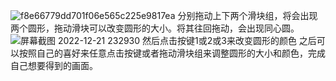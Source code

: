![f8e66779dd701f06e565c225e9817ea](https://user-images.githubusercontent.com/117883851/208945036-41cd1083-de75-48df-8175-245eea0d4d41.jpg)
分别拖动上下两个滑块组，将会出现两个圆形，拖动滑块可以改变圆形的大小。将其往回拖动，会出现同心圆。
![屏幕截图 2022-12-21 232930](https://user-images.githubusercontent.com/117883851/208945184-22fd44eb-703a-48cb-adf2-47a45e282028.png)
然后点击按键1或2或3来改变圆形的颜色
之后可以按照自己的喜好来任意点击按键或者拖动滑块组来调整圆形的大小和颜色，完成自己想要得到的画面。
